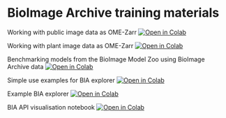 BioImage Archive training materials
===================================

Working with public image data as OME-Zarr [![Open in Colab](https://colab.research.google.com/assets/colab-badge.svg)](https://colab.research.google.com/github/bioimage-archive/bia-training/blob/main/notebooks/Working-with-public-image-data-as-OME-Zarr.ipynb)

Working with plant image data as OME-Zarr [![Open in Colab](https://colab.research.google.com/assets/colab-badge.svg)](https://colab.research.google.com/github/bioimage-archive/bia-training/blob/main/notebooks/Working_with_plant_image_data_as_OME_Zarr.ipynb)

Benchmarking models from the BioImage Model Zoo using BioImage Archive data [![Open in Colab](https://colab.research.google.com/assets/colab-badge.svg)](https://colab.research.google.com/github/BioImage-Archive/bia-training/blob/benchmarking_notebook/notebooks/BMZ_benchmarking_with_BIA_data.ipynb)

Simple use examples for BIA explorer [![Open in Colab](https://colab.research.google.com/assets/colab-badge.svg)](https://colab.research.google.com/github/bioimage-archive/bia-training/blob/main/notebooks/Simple_example_use_bia_explorer.ipynb)

Example BIA explorer [![Open in Colab](https://colab.research.google.com/assets/colab-badge.svg)](https://colab.research.google.com/github/bioimage-archive/bia-training/blob/main/notebooks/Example_use_bia_explorer.ipynb)

BIA API visualisation notebook [![Open in Colab](https://colab.research.google.com/assets/colab-badge.svg)](https://colab.research.google.com/github/bioimage-archive/bia-training/blob/main/notebooks/BIA-api-visualisation-notebook.ipynb)
